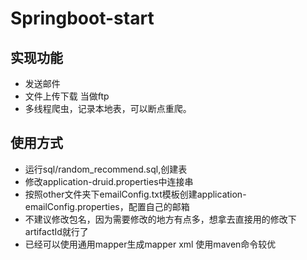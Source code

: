 # Springboot-start
##  实现功能
+  发送邮件
+  文件上传下载 当做ftp
+  多线程爬虫，记录本地表，可以断点重爬。
## 使用方式
+  运行sql/random_recommend.sql,创建表
+  修改application-druid.properties中连接串
+  按照other文件夹下emailConfig.txt模板创建application-emailConfig.properties，配置自己的邮箱
+  不建议修改包名，因为需要修改的地方有点多，想拿去直接用的修改下artifactId就行了
+  已经可以使用通用mapper生成mapper xml 使用maven命令较优
